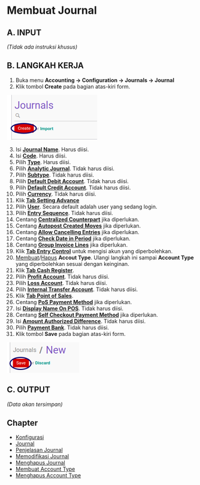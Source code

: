 # Membuat Journal

## A. INPUT

*(Tidak ada instruksi khusus)*

## B. LANGKAH KERJA

1. Buka menu **Accounting -> Configuration -> Journals -> Journal**
2. Klik tombol **Create** pada bagian atas-kiri form.

![](../../img/journal/tombol-create.png)

3. Isi **[Journal Name](./penjelasan.md#field-name)**. Harus diisi.
4. Isi **[Code](./penjelasan.md#field-code)**. Harus diisi.
5. Pilih **[Type](./penjelasan.md#field-type)**. Harus diisi.
6. Pilih **[Analytic Journal](./penjelasan.md#field-analytic-jounal-id)**. Tidak harus diisi.
7. Pilih **[Subtype](./penjelasan.md#field-subtype)**. Tidak harus diisi.
8. Pilih **[Default Debit Account](./penjelasan.md#field-default-debit-acc-id)**. Tidak harus diisi.
9. Pilih **[Default Credit Account](./penjelasan.md#field-default-credit-acc-id)**. Tidak harus diisi.
10. Pilih **[Currency](./penjelasan.md#field-default-currency-id)**. Tidak harus diisi.
11. Klik **[Tab Setting Advance](./penjelasan.md#tab-advanced-setting)**
12. Pilih **[User](./penjelasan.md#field-user-id)**. Secara default adalah user yang sedang login.
13. Pilih **[Entry Sequence](./penjelasan.md#field-sequence-id)**. Tidak harus diisi.
14. Centang **[Centralized Counterpart](./penjelasan.md#field-centralization)** jika diperlukan.
15. Centang **[Autopost Created Moves](./penjelasan.md#field-entry-posted)** jika diperlukan.
16. Centang **[Allow Cancelling Entries](./penjelasan.md#field-update-posted)** jika diperlukan.
17. Centang **[Check Date in Period](./penjelasan.md#field-allow-date)** jika diperlukan.
18. Centang **[Group Invoice Lines](./penjelasan.md#field-group-invoice-lines)** jika diperlukan.
19. Klik **[Tab Entry Control](./penjelasan.md#tab-entry-controls)** untuk mengisi akun yang diperbolehkan.
20. <a name="l20">[Membuat](./membuat-account-type.md)/[Hapus](./hapus-account-type.md) **Accout Type**</a>. Ulangi langkah ini sampai **Account Type** yang diperbolehkan sesuai dengan keinginan.
21. Klik **[Tab Cash Register](./penjelasan.md#tab-cash-registers)**.
22. Pilih **[Profit Account](./penjelasan.md#field-profit-account-ids)**. Tidak harus diisi.
23. Pilih **[Loss Account](./penjelasan.md#field-loss-account-ids)**. Tidak harus diisi.
24. Pilih **[Internal Transfer Account](./penjelasan.md#field-internal-account-ids)**. Tidak harus diisi.
25. Klik **[Tab Point of Sales](./penjelasan.md#tab-point-of-sale)**.
26. Centang **[PoS Payment Method](./penjelasan.md#field-pos-payment-method)** jika diperlukan.
27. Isi **[Display Name On POS](./penjelasan.md#field-pos-journal-display-name)**. Tidak harus diisi.
28. Centang **[Self Checkout Payment Method](./penjelasan.md#field-pos-payment-method)** jika diperlukan.
29. Isi **[Amount Authorized Difference](./penjelasan.md#field-amount-authorized-diff)**. Tidak harus diisi.
30. Pilih **[Payment Bank](./penjelasan.md#field-payment-bank-ids)**. Tidak harus diisi.
31. Klik tombol **Save** pada bagian atas-kiri form.

![](../../img/journal/tombol-save.png)

## C. OUTPUT

*(Data akan tersimpan)*

## Chapter
- [Konfigurasi](../../konfigurasi.md)
- [Journal](../journal.md)
- [Penjelasan Journal](penjelasan.md)
- [Memodifikasi Journal](memodifikasi.md)
- [Menghapus Journal](menghapus.md)
- [Membuat Account Type](membuat-account-type.md)
- [Menghapus Account Type](hapus-account-type.md)
